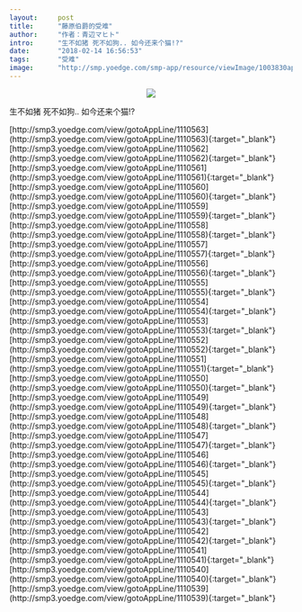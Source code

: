 ```yaml
---
layout:     post
title:      "藤原伯爵的受难"
author:     "作者：青辺マヒト"
intro:      "生不如猪 死不如狗.. 如今还来个猫!?"
date:       "2018-02-14 16:56:53"
tags:       "受难"
image:      "http://smp.yoedge.com/smp-app/resource/viewImage/1003830appline.png"
---
```

<div style="text-align: center">
<p><img src="http://smp.yoedge.com/smp-app/resource/viewImage/1003830appline.png"/></p>
</div>
<p class="post-meta">
<span>生不如猪 死不如狗.. 如今还来个猫!?</span>
</p>
[http://smp3.yoedge.com/view/gotoAppLine/1110563](http://smp3.yoedge.com/view/gotoAppLine/1110563){:target="_blank"}
[http://smp3.yoedge.com/view/gotoAppLine/1110562](http://smp3.yoedge.com/view/gotoAppLine/1110562){:target="_blank"}
[http://smp3.yoedge.com/view/gotoAppLine/1110561](http://smp3.yoedge.com/view/gotoAppLine/1110561){:target="_blank"}
[http://smp3.yoedge.com/view/gotoAppLine/1110560](http://smp3.yoedge.com/view/gotoAppLine/1110560){:target="_blank"}
[http://smp3.yoedge.com/view/gotoAppLine/1110559](http://smp3.yoedge.com/view/gotoAppLine/1110559){:target="_blank"}
[http://smp3.yoedge.com/view/gotoAppLine/1110558](http://smp3.yoedge.com/view/gotoAppLine/1110558){:target="_blank"}
[http://smp3.yoedge.com/view/gotoAppLine/1110557](http://smp3.yoedge.com/view/gotoAppLine/1110557){:target="_blank"}
[http://smp3.yoedge.com/view/gotoAppLine/1110556](http://smp3.yoedge.com/view/gotoAppLine/1110556){:target="_blank"}
[http://smp3.yoedge.com/view/gotoAppLine/1110555](http://smp3.yoedge.com/view/gotoAppLine/1110555){:target="_blank"}
[http://smp3.yoedge.com/view/gotoAppLine/1110554](http://smp3.yoedge.com/view/gotoAppLine/1110554){:target="_blank"}
[http://smp3.yoedge.com/view/gotoAppLine/1110553](http://smp3.yoedge.com/view/gotoAppLine/1110553){:target="_blank"}
[http://smp3.yoedge.com/view/gotoAppLine/1110552](http://smp3.yoedge.com/view/gotoAppLine/1110552){:target="_blank"}
[http://smp3.yoedge.com/view/gotoAppLine/1110551](http://smp3.yoedge.com/view/gotoAppLine/1110551){:target="_blank"}
[http://smp3.yoedge.com/view/gotoAppLine/1110550](http://smp3.yoedge.com/view/gotoAppLine/1110550){:target="_blank"}
[http://smp3.yoedge.com/view/gotoAppLine/1110549](http://smp3.yoedge.com/view/gotoAppLine/1110549){:target="_blank"}
[http://smp3.yoedge.com/view/gotoAppLine/1110548](http://smp3.yoedge.com/view/gotoAppLine/1110548){:target="_blank"}
[http://smp3.yoedge.com/view/gotoAppLine/1110547](http://smp3.yoedge.com/view/gotoAppLine/1110547){:target="_blank"}
[http://smp3.yoedge.com/view/gotoAppLine/1110546](http://smp3.yoedge.com/view/gotoAppLine/1110546){:target="_blank"}
[http://smp3.yoedge.com/view/gotoAppLine/1110545](http://smp3.yoedge.com/view/gotoAppLine/1110545){:target="_blank"}
[http://smp3.yoedge.com/view/gotoAppLine/1110544](http://smp3.yoedge.com/view/gotoAppLine/1110544){:target="_blank"}
[http://smp3.yoedge.com/view/gotoAppLine/1110543](http://smp3.yoedge.com/view/gotoAppLine/1110543){:target="_blank"}
[http://smp3.yoedge.com/view/gotoAppLine/1110542](http://smp3.yoedge.com/view/gotoAppLine/1110542){:target="_blank"}
[http://smp3.yoedge.com/view/gotoAppLine/1110541](http://smp3.yoedge.com/view/gotoAppLine/1110541){:target="_blank"}
[http://smp3.yoedge.com/view/gotoAppLine/1110540](http://smp3.yoedge.com/view/gotoAppLine/1110540){:target="_blank"}
[http://smp3.yoedge.com/view/gotoAppLine/1110539](http://smp3.yoedge.com/view/gotoAppLine/1110539){:target="_blank"}


